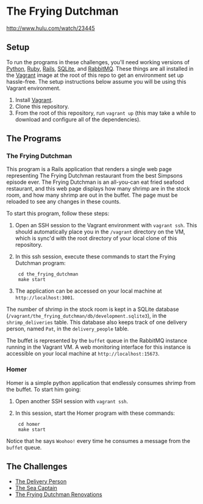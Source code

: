 # The Frying Dutchman
http://www.hulu.com/watch/23445

## Setup
To run the programs in these challenges, you'll need working versions of
[Python](www.python.org), [Ruby](www.ruby-lang.org), [Rails](rubyonrails.org),
[SQLite](www.sqlite.org), and [RabbitMQ](www.rabbitmq.com).  These things are
all installed in the [Vagrant](www.vagrantup.com) image at the root of this
repo to get an environment set up hassle-free.  The setup instructions below
assume you will be using this Vagrant environment.

1. Install [Vagrant](www.vagrantup.com).
1. Clone this repository.
1. From the root of this repository, run `vagrant up` (this may take a while to
   download and configure all of the dependencies).

## The Programs

### The Frying Dutchman

This program is a Rails application that renders a single web page representing
The Frying Dutchman restaurant from the best Simpsons episode ever.  The Frying
Dutchman is an all-you-can eat fried seafood restaurant, and this web page
displays how many shrimp are in the stock room, and how many shrimp are out in
the buffet.  The page must be reloaded to see any changes in these counts.

To start this program, follow these steps:

1. Open an SSH session to the Vagrant environment with `vagrant ssh`.  This
   should automatically place you in the `/vagrant` directory on the VM, which
   is sync'd with the root directory of your local clone of this repository.
1. In this ssh session, execute these commands to start the Frying Dutchman program:

        cd the_frying_dutchman
        make start

1. The application can be accessed on your local machine at `http://localhost:3001`.

The number of shrimp in the stock room is kept in a SQLite database
(`/vagrant/the_frying_dutchman/db/development.sqlite3`), in the
`shrimp_deliveries` table.  This database also keeps track of one delivery
person, named `Pat`, in the `delivery_people` table.

The buffet is represented by the `buffet` queue in the RabbitMQ instance
running in the Vagrant VM. A web monitoring interface for this instance is
accessible on your local machine at `http://localhost:15673`.

### Homer

Homer is a simple python application that endlessly consumes shrimp from the buffet.  To start him going:

1. Open another SSH session with `vagrant ssh`.
1. In this session, start the Homer program with these commands:

        cd homer
        make start

Notice that he says `Woohoo!` every time he consumes a message from the `buffet` queue.

## The Challenges

* [The Delivery Person](challenges/delivery_person.md)
* [The Sea Captain](challenges/sea_captain.md)
* [The Frying Dutchman Renovations](challenges/renovations.md)
